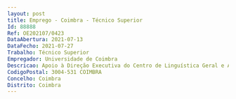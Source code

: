 ```yaml
--- 
layout: post
title: Emprego - Coimbra - Técnico Superior
Id: 88888
Ref: OE202107/0423
DataAbertura: 2021-07-13
DataFecho: 2021-07-27
Trabalho: Técnico Superior
Empregador: Universidade de Coimbra
Descricao: Apoio à Direção Executiva do Centro de Linguística Geral e Aplicada    CELGA ILTEC  articulação com instituições de financiamento e gestão de projetos  apoio à localização e  submissão de candidaturas a programas e projetos  gestão de despesa do Centro  articulação entre os diversos  órgãos do Centro  atualização de conteúdos nas plataformas, nomeadamente na página Web do Centro  gestão  da comunicação do Centro com o exterior.
CodigoPostal: 3004-531 COIMBRA
Concelho: Coimbra
Distrito: Coimbra
--- 
```

